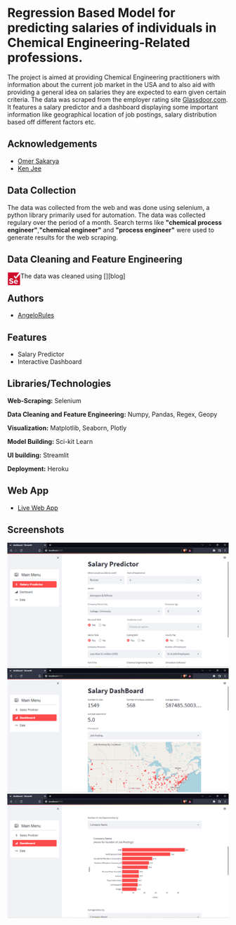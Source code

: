 
# Regression Based Model for predicting salaries of individuals in Chemical Engineering-Related professions.

The project is aimed at providing Chemical Engineering practitioners with information about the current job market in the USA and to also aid with providing a general idea on salaries they are expected to earn given certain criteria. The data was scraped from the employer rating site [Glassdoor.com](https://glassdoor.com). It features a salary predictor and a dashboard displaying some important information like geographical location of job postings, salary distribution based off different factors etc.

## Acknowledgements

 - [Omer Sakarya](https://github.com/arapfaik)
 - [Ken Jee](https://github.com/PlayingNumbers)
 
## Data Collection

The data was collected from the web and was done using selenium, a python library primarily used for automation. The data was collected regulary over the period of a month. Search terms like **"chemical process engineer"**,**"chemical engineer"** and **"process engineer"** were used to generate results for the web scraping.


## Data Cleaning and Feature Engineering

The data was cleaned using [<img align="left" alt="Java" width="30px" src="https://raw.githubusercontent.com/devicons/devicon/1119b9f84c0290e0f0b38982099a2bd027a48bf1/icons/selenium/selenium-original.svg" />][blog]

## Authors

- [AngeloRules](https://www.github.com/AngeloRules)


## Features

- Salary Predictor
- Interactive Dashboard


## Libraries/Technologies
**Web-Scraping:** Selenium

**Data Cleaning and Feature Engineering:** Numpy, Pandas, Regex, Geopy

**Visualization:** Matplotlib, Seaborn, Plotly

**Model Building:** Sci-kit Learn

**UI building:** Streamlit

**Deployment:** Heroku

## Web App
 - [Live Web App](https://predictchemsalaries.herokuapp.com/)


## Screenshots

![Salary Prediction Tab](https://github.com/AngeloRules/Regression-Based-Model-For-Predicting-Chemical-Engineers-Salaries/blob/main/Screenshot%20(6).png)
![Dashboard Tab](https://github.com/AngeloRules/Regression-Based-Model-For-Predicting-Chemical-Engineers-Salaries/blob/main/Screenshot%20(7).png)
![Dashboard Tab](https://github.com/AngeloRules/Regression-Based-Model-For-Predicting-Chemical-Engineers-Salaries/blob/main/Screenshot%20(8).png)





